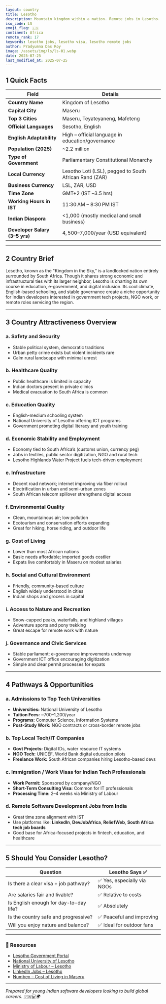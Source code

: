 ```yaml
---
layout: country
title: Lesotho
description: Mountain kingdom within a nation. Remote jobs in Lesotho. Trilp AI curated info. Indians in Lesotho.
iso_code: LS
emoji_flag: 🇱🇸
continent: Africa
remote_rank: 17
keywords: lesotho jobs, lesotho visa, lesotho remote jobs
author: Pradyumna Das Roy
image: /assets/img/ls/ls-01.webp
date: 2025-07-25
last_modified_at: 2025-07-25
---
```


## 1 Quick Facts

| Field                          | Details                                                |
| ------------------------------ | ------------------------------------------------------ |
| **Country Name**               | Kingdom of Lesotho                                     |
| **Capital City**               | Maseru                                                 |
| **Top 3 Cities**               | Maseru, Teyateyaneng, Mafeteng                         |
| **Official Languages**         | Sesotho, English                                       |
| **English Adaptability**       | High – official language in education/governance       |
| **Population (2025)**          | ~2.2 million                                           |
| **Type of Government**         | Parliamentary Constitutional Monarchy                  |
| **Local Currency**             | Lesotho Loti (LSL), pegged to South African Rand (ZAR) |
| **Business Currency**          | LSL, ZAR, USD                                          |
| **Time Zone**                  | GMT+2 (IST –3.5 hrs)                                   |
| **Working Hours in IST**       | 11:30 AM – 8:30 PM IST                                 |
| **Indian Diaspora**            | <1,000 (mostly medical and small business)             |
| **Developer Salary (3–5 yrs)** | $4,500–$7,000/year (USD equivalent)                    |

---

## 2 Country Brief

Lesotho, known as the "Kingdom in the Sky," is a landlocked nation entirely surrounded by South Africa. Though it shares strong economic and infrastructural ties with its larger neighbor, Lesotho is charting its own course in education, e-government, and digital inclusion. Its cool climate, English-based schooling, and stable governance create a niche opportunity for Indian developers interested in government tech projects, NGO work, or remote roles servicing the region.

---

## 3 Country Attractiveness Overview

### a. Safety and Security

- Stable political system, democratic traditions
- Urban petty crime exists but violent incidents rare
- Calm rural landscape with minimal unrest

### b. Healthcare Quality

- Public healthcare is limited in capacity
- Indian doctors present in private clinics
- Medical evacuation to South Africa is common

### c. Education Quality

- English-medium schooling system
- National University of Lesotho offering ICT programs
- Government promoting digital literacy and youth training

### d. Economic Stability and Employment

- Economy tied to South Africa’s (customs union, currency peg)
- Jobs in textiles, public sector digitization, NGO and rural tech
- Lesotho Highlands Water Project fuels tech-driven employment

### e. Infrastructure

- Decent road network; internet improving via fiber rollout
- Electrification in urban and semi-urban zones
- South African telecom spillover strengthens digital access

### f. Environmental Quality

- Clean, mountainous air; low pollution
- Ecotourism and conservation efforts expanding
- Great for hiking, horse riding, and outdoor life

### g. Cost of Living

- Lower than most African nations
- Basic needs affordable; imported goods costlier
- Expats live comfortably in Maseru on modest salaries

### h. Social and Cultural Environment

- Friendly, community-based culture
- English widely understood in cities
- Indian shops and grocers in capital

### i. Access to Nature and Recreation

- Snow-capped peaks, waterfalls, and highland villages
- Adventure sports and pony trekking
- Great escape for remote work with nature

### j. Governance and Civic Services

- Stable parliament; e-governance improvements underway
- Government ICT office encouraging digitization
- Simple and clear permit processes for expats

---

## 4 Pathways & Opportunities

### a. Admissions to Top Tech Universities

- **Universities:** National University of Lesotho
- **Tuition Fees:** ~$700–$1,200/year
- **Programs:** Computer Science, Information Systems
- **Post-Study Work:** NGO contracts or cross-border remote jobs

### b. Top Local Tech/IT Companies

- **Govt Projects:** Digital IDs, water resource IT systems
- **NGO Tech:** UNICEF, World Bank digital education pilots
- **Freelance Work:** South African companies hiring Lesotho-based devs

### c. Immigration / Work Visas for Indian Tech Professionals

- **Work Permit:** Sponsored by company/NGO
- **Short-Term Consulting Visa:** Common for IT professionals
- **Processing Time:** 2–4 weeks via Ministry of Labour

### d. Remote Software Development Jobs from India

- Great time zone alignment with IST
- Use platforms like: **LinkedIn**, **DevJobAfrica**, **ReliefWeb**, **South Africa tech job boards**
- Good base for Africa-focused projects in fintech, education, and healthcare

---

## 5 Should You Consider Lesotho?

| Question                               | Lesotho Says ✅             |
| -------------------------------------- | --------------------------- |
| Is there a clear visa + job pathway?   | ✅ Yes, especially via NGOs |
| Are salaries fair and livable?         | ✅ Relative to costs        |
| Is English enough for day-to-day life? | ✅ Absolutely               |
| Is the country safe and progressive?   | ✅ Peaceful and improving   |
| Will you enjoy nature and balance?     | ✅ Ideal for outdoor fans   |

---

### 🔗 Resources

- [Lesotho Government Portal](https://www.gov.ls/)
- [National University of Lesotho](http://www.nul.ls/)
- [Ministry of Labour – Lesotho](https://www.labour.gov.ls/)
- [LinkedIn Jobs – Lesotho](https://www.linkedin.com/jobs/search/?location=Lesotho)
- [Numbeo – Cost of Living in Maseru](https://www.numbeo.com/cost-of-living/in/Maseru)

---

_Prepared for young Indian software developers looking to build global careers. 🇮🇳💻🌍_

